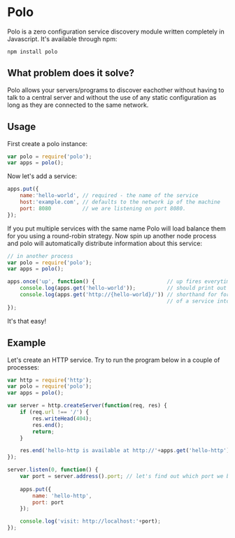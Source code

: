 # Polo

Polo is a zero configuration service discovery module written completely in Javascript.
It's available through npm:

	npm install polo

## What problem does it solve?

Polo allows your servers/programs to discover eachother without having to talk to a central server and
without the use of any static configuration as long as they are connected to the same network.

## Usage

First create a polo instance:

``` js
var polo = require('polo');
var apps = polo();
```

Now let's add a service:

``` js
apps.put({
	name:'hello-world', // required - the name of the service
	host:'example.com', // defaults to the network ip of the machine
	port: 8080          // we are listening on port 8080. 
});
```

If you put multiple services with the same name Polo will load balance them for you using a round-robin strategy.
Now spin up another node process and polo will automatically distribute information about this service:

``` js
// in another process
var polo = require('polo');
var apps = polo();

apps.once('up', function() {                       // up fires everytime some service joins
	console.log(apps.get('hello-world'));          // should print out the joining service
	console.log(apps.get('http://{hello-world}/')) // shorthand for formatting the address
	                                               // of a service into a string
});
```

It's that easy!

## Example

Let's create an HTTP service. Try to run the program below in a couple of processes:

``` js
var http = require('http');
var polo = require('polo');
var apps = polo();

var server = http.createServer(function(req, res) {
	if (req.url !== '/') {
		res.writeHead(404);
		res.end();
		return;
	}

	res.end('hello-http is available at http://'+apps.get('hello-http').address); 
});

server.listen(0, function() {
	var port = server.address().port; // let's find out which port we binded to
	
	apps.put({
		name: 'hello-http',
		port: port
	});

	console.log('visit: http://localhost:'+port);
});
```